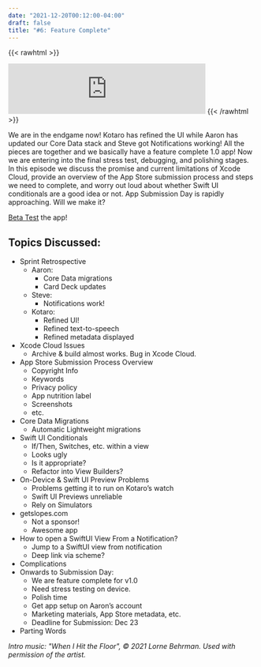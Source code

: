 ```yaml
---
date: "2021-12-20T00:12:00-04:00"
draft: false 
title: "#6: Feature Complete"
---
```


{{< rawhtml >}}
<iframe src="https://anchor.fm/side-project-spotlight/embed/episodes/S1E6-Feature-Complete-e1bk7bn" height="102px" width="400px" frameborder="0" scrolling="no"></iframe>
{{< /rawhtml >}}

We are in the endgame now! Kotaro has refined the UI while Aaron has updated our Core Data stack and Steve got Notifications working! All the pieces are together and we basically have a feature complete 1.0 app! Now we are entering into the final stress test, debugging, and polishing stages. In this episode we discuss the promise and current limitations of Xcode Cloud, provide an overview of the App Store submission process and steps we need to complete, and worry out loud about whether Swift UI conditionals are a good idea or not. App Submission Day is rapidly approaching. Will we make it?

[Beta Test](https://testflight.apple.com/join/Ag07XWbg) the app!

## Topics Discussed:
- Sprint Retrospective
    - Aaron:
        - Core Data migrations
        - Card Deck updates
    - Steve:
        - Notifications work!
    - Kotaro:
        - Refined UI!
        - Refined text-to-speech 
        - Refined metadata displayed
- Xcode Cloud Issues
    - Archive & build almost works. Bug in Xcode Cloud.
- App Store Submission Process Overview
    - Copyright Info
    - Keywords
    - Privacy policy
    - App nutrition label
    - Screenshots
    - etc.
- Core Data Migrations 
	- Automatic Lightweight migrations 
- Swift UI Conditionals
    - If/Then, Switches, etc. within a view
    - Looks ugly
    - Is it appropriate?
    - Refactor into View Builders?
- On-Device & Swift UI Preview Problems
    - Problems getting it to run on Kotaro’s watch
    - Swift UI Previews unreliable
    - Rely on Simulators
- getslopes.com
    - Not a sponsor!
    - Awesome app
- How to open a SwiftUI View From a Notification?
    - Jump to a SwiftUI view from notification
    - Deep link via scheme?
- Complications
- Onwards to Submission Day:
    - We are feature complete for v1.0
    - Need stress testing on device.
    - Polish time
    - Get app setup on Aaron’s account
    - Marketing materials, App Store metadata, etc.
    - Deadline for Submission: Dec 23
- Parting Words

*Intro music: "When I Hit the Floor", © 2021 Lorne Behrman. Used with permission of the artist.*
